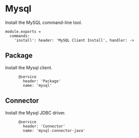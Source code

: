 
# Mysql

Install the MySQL command-line tool.

    module.exports =
      commands:
        'install': header: 'MySQL Client Install', handler: ->

## Package

Install the Mysql client.

          @service
            header: 'Package'
            name: 'mysql'

## Connector

Install the Mysql JDBC driver.

          @service
            header: 'Connector'
            name: 'mysql-connector-java'
